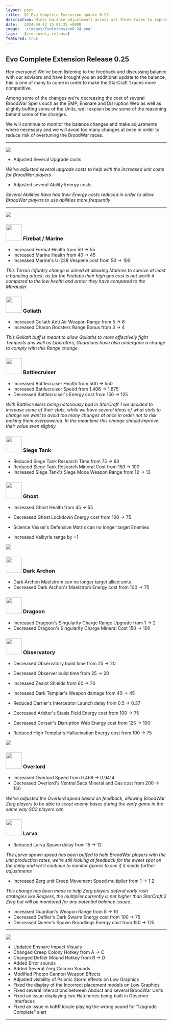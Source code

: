 ```yaml
---
layout: post
title:  SC Evo Complete Extension update 0.25
description: Minor balance adjustments across all three races to improve their performance vs StarCraft 2 Races
date:   2024-04-12 15:01:35 +0000
image:  '/images/EvoExtension0_24.png'
tags:   [crossover, release]
featured: true
---
```


## Evo Complete Extension Release 0.25

Hey everyone! We've been listening to the feedback and discussing balance with our advisors and have brought you an additional update to the balance, this is one of many to come in order to make the StarCraft 1 races more competitive.

Among some of the changes we're decreasing the cost of several BroodWar Spells such as the EMP, Ensnare and Disruption Web as well as slightly buffing some of the Units, we'll explain below some of the reasoning behind some of the changes.

We will continue to monitor the balance changes and make adjustments where necessary and we will avoid too many changes at once in order to reduce risk of overtuning the BroodWar races.

***

![]({{site.baseurl}}/images/Divider_Extension.png)

* Adjusted Several Upgrade costs

_We've adjusted several upgrade costs to help with the increased unit costs for BroodWar players_

* Adjusted several Ability Energy costs

_Several Abilities have had their Energy costs reduced in order to allow BroodWar players to use abilities more frequently_

***

![]({{site.baseurl}}/images/Divider_Terran.png)


### <img src="{{site.baseurl}}/images/btn-unit-terran-firebat@scbw.png" width="50" height="50">   Firebat / Marine

* Increased Firebat Health from 50 -> 55
* Increased Marine Health from 40 -> 45
* Increased Marine's U-238 Vespene cost from 50 -> 100

_This Terran Infantry change is aimed at allowing Marines to survive at least a baneling attack, as for the Firebats their high gas cost is not worth it compared to the low health and armor they have compared to the Marauder_

### <img src="{{site.baseurl}}/images/btn-unit-terran-goliath@scbw.png" width="50" height="50">   Goliath

* Increased Goliath Anti Air Weapon Range from 5 -> 6
* Increased Charon Boosters Range Bonus from 3 -> 4

_This Goliath buff is meant to allow Goliaths to more effectively fight Tempests ans well as Liberators, Guardians have also undergone a change to comply with this Range change._

### <img src="{{site.baseurl}}/images/btn-unit-terran-battlecruiser@scbw.png" width="50" height="50">   Battlecruiser

* Increased Battlecruiser Health from 500 -> 550
* Increased Battlecruiser Speed from 1.406 -> 1.875
* Decreased Battlecruiser's Energy cost from 150 -> 125

_With Battlecruisers being notoriously bad in StarCraft 1 we decided to increase some of their stats, while we have several ideas of what stats to change we want to avoid too many changes at once in order not to risk making them overpowered. In the meantime this change should improve their value even slightly._

### <img src="{{site.baseurl}}/images/btn-unit-terran-siegetank-sieged@scbw.png" width="50" height="50">   Siege Tank

* Reduced Siege Tank Research Time from 75 -> 60
* Reduced Siege Tank Research Mineral Cost from 150 -> 100
* Increased Siege Tank's Siege Mode Weapon Range from 12 -> 13

### <img src="{{site.baseurl}}/images/btn-unit-terran-ghost.png" width="50" height="50">   Ghost

* Increased Ghost Health from 45 -> 55
* Decreased Ghost Lockdown Energy cost from 100 -> 75

* Science Vessel's Defensive Matrix can no longer target Enemies
* Increased Valkyrie range by +1


![]({{site.baseurl}}/images/Divider_Protoss.png)

### <img src="{{site.baseurl}}/images/btn-unit-protoss-darkarchon.png" width="50" height="50">   Dark Archon

* Dark Archon Maelstrom can no longer target allied units
* Decreased Dark Archon's Maelstrom Energy cost from 100 -> 75

### <img src="{{site.baseurl}}/images/btn-unit-protoss-dragoon@scbw.png" width="50" height="50">   Dragoon

* Increased Dragoon's Singularity Charge Range Upgrade from 1 -> 2
* Decreased Dragoon's Singularity Charge Mineral Cost 150 -> 100

### <img src="{{site.baseurl}}/images/btn-unit-protoss-observer.png" width="50" height="50">   Observatory

* Decreased Observatory build time from 25 -> 20
* Decreased Observer build time from 25 -> 20

* Increased Zealot Shields from 60 -> 70
* Increased Dark Templar's Weapon damage from 40 -> 45
* Reduced Carrier's Interceptor Launch delay from 0.5 -> 0.37
* Decreased Arbiter's Stasis Field Energy cost from 100 -> 75
* Decreased Corsair's Disruption Web Energy cost from 125 -> 100
* Reduced High Templar's Hallucination Energy cost from 100 -> 75



![]({{site.baseurl}}/images/Divider_Zerg.png)

### <img src="{{site.baseurl}}/images/btn-unit-zerg-overlord.png" width="50" height="50">   Overlord

* Increased Overlord Speed from 0.469 -> 0.9414
* Decreased Overlord's Ventral Sacs Mineral and Gas cost from 200 -> 150

_We've adjusted the Overlord speed based on feedback, allowing BroodWar Zerg players to be able to scout enemy bases during the early game in the same way SC2 players can._

### <img src="{{site.baseurl}}/images/btn-unit-zerg-larvaex3.png" width="50" height="50">   Larva

* Reduced Larva Spawn delay from 15 -> 12

_The Larva spawn speed has been buffed to help BroodWar players with the unit production rates, we're still looking at feedback for the sweet spot on the delay and we'll continue to monitor games to see if it needs further adjustments_

* Increased Zerg unit Creep Movement Speed multiplier from 1 -> 1.2

_This change has been made to help Zerg players defend early rush strategies like Reapers, the multiplier currently is not higher than StarCraft 2 Zerg but will be monitored for any potential balance issues._

* Increased Guardian's Weapon Range from 8 -> 10
* Decreased Defiler's Dark Swarm Energy cost from 100 -> 75
* Decreased Queen's Spawn Broodlings Energy cost from 150 -> 125

***

![]({{site.baseurl}}/images/Divider_CoreMods.png)

* Updated Ensnare Impact Visuals
* Changed Creep Colony Hotkey from A -> C
* Changed Defiler Mound Hotkey from R -> D
* Added Error sounds
* Added Several Zerg Cocoon Sounds
* Modified Photon Cannon Weapon Effects
* Adjusted visibility of Psionic Storm effects on Low Graphics
* Fixed the display of the Incorrect placement models on Low Graphics
* Fixed several interactions between Abduct and several BroodWar Units
* Fixed an Issue displaying two Hatcheries being built in Observer Interfaces
* Fixed an issue in koKR locale playing the wrong sound for "Upgrade Complete" alert

***